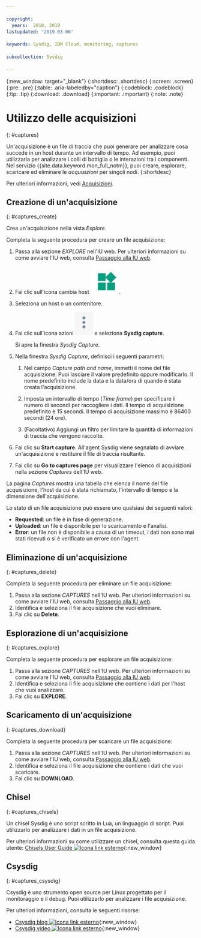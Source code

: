 ```yaml
---

copyright:
  years:  2018, 2019
lastupdated: "2019-03-06"

keywords: Sysdig, IBM Cloud, monitoring, captures

subcollection: Sysdig

---
```


{:new_window: target="_blank"}
{:shortdesc: .shortdesc}
{:screen: .screen}
{:pre: .pre}
{:table: .aria-labeledby="caption"}
{:codeblock: .codeblock}
{:tip: .tip}
{:download: .download}
{:important: .important}
{:note: .note}

# Utilizzo delle acquisizioni
{: #captures}

Un'acquisizione è un file di traccia che puoi generare per analizzare cosa succede in un host durante un intervallo di tempo. Ad esempio, puoi utilizzarla per analizzare i colli di bottiglia o le interazioni tra i componenti. Nel servizio {{site.data.keyword.mon_full_notm}}, puoi creare, esplorare, scaricare ed eliminare le *acquisizioni* per singoli nodi. 
{:shortdesc}

Per ulteriori informazioni, vedi [Acquisizioni](/docs/services/Monitoring-with-Sysdig?topic=Sysdig-captures#captures).


## Creazione di un'acquisizione
{: #captures_create}

Crea un'acquisizione nella vista *Explore*.

Completa la seguente procedura per creare un file acquisizione:

1. Passa alla sezione *EXPLORE* nell'IU web. Per ulteriori informazioni su come avviare l'IU web, consulta [Passaggio alla IU web](/docs/services/Monitoring-with-Sysdig?topic=Sysdig-launch#launch).

2. Fai clic sull'icona cambia host ![icona cambia host](images/switch_hosts.png).

3. Seleziona un host o un contenitore.

4. Fai clic sull'icona azioni ![icona tre punti](images/actions.png) e seleziona **Sysdig capture**.

    Si apre la finestra *Sysdig Capture*.

5. Nella finestra *Sysdig Capture*, definisci i seguenti parametri:

    1. Nel campo *Capture path and name*, immetti il nome del file acquisizione. Puoi lasciare il valore predefinito oppure modificarlo. Il nome predefinito include la data e la data/ora di quando è stata creata l'acquisizione. 

    2. Imposta un intervallo di tempo (*Time frame*) per specificare il numero di secondi per raccogliere i dati. Il tempo di acquisizione predefinito è 15 secondi. Il tempo di acquisizione massimo è 86400 secondi (24 ore). 

    3. (Facoltativo) Aggiungi un filtro per limitare la quantità di informazioni di traccia che vengono raccolte. 

6. Fai clic su **Start capture**. All'agent Sysdig viene segnalato di avviare un'acquisizione e restituire il file di traccia risultante. 

7. Fai clic su **Go to captures page** per visualizzare l'elenco di acquisizioni nella sezione *Captures* dell'IU web. 

La pagina *Captures* mostra una tabella che elenca il nome del file acquisizione, l'host da cui è stata richiamato, l'intervallo di tempo e la dimensione dell'acquisizione. 

Lo stato di un file acquisizione può essere uno qualsiasi dei seguenti valori:
* **Requested**: un file è in fase di generazione.
* **Uploaded**:  un file è disponibile per lo scaricamento e l'analisi.
* **Error**: un file non è disponibile a causa di un timeout, i dati non sono mai stati ricevuti o si è verificato un errore con l'agent.



## Eliminazione di un'acquisizione
{: #captures_delete}

Completa la seguente procedura per eliminare un file acquisizione:

1. Passa alla sezione *CAPTURES* nell'IU web. Per ulteriori informazioni su come avviare l'IU web, consulta [Passaggio alla IU web](/docs/services/Monitoring-with-Sysdig?topic=Sysdig-launch#launch).
2. Identifica e seleziona il file acquisizione che vuoi eliminare.
3. Fai clic su **Delete**.



## Esplorazione di un'acquisizione
{: #captures_explore}

Completa la seguente procedura per esplorare un file acquisizione:

1. Passa alla sezione *CAPTURES* nell'IU web. Per ulteriori informazioni su come avviare l'IU web, consulta [Passaggio alla IU web](/docs/services/Monitoring-with-Sysdig?topic=Sysdig-launch#launch).
2. Identifica e seleziona il file acquisizione che contiene i dati per l'host che vuoi analizzare.
3. Fai clic su **EXPLORE**.



## Scaricamento di un'acquisizione
{: #captures_download}

Completa la seguente procedura per scaricare un file acquisizione:

1. Passa alla sezione *CAPTURES* nell'IU web. Per ulteriori informazioni su come avviare l'IU web, consulta [Passaggio alla IU web](/docs/services/Monitoring-with-Sysdig?topic=Sysdig-launch#launch).
2. Identifica e seleziona il file acquisizione che contiene i dati che vuoi scaricare.
3. Fai clic su **DOWNLOAD**.


## Chisel
{: #captures_chisels}

Un chisel Sysdig è uno script scritto in Lua, un linguaggio di script. Puoi utilizzarlo per analizzare i dati in un file acquisizione. 

Per ulteriori informazioni su come utilizzare un chisel, consulta questa guida utente: [Chisels User Guide ![Icona link esterno](../../icons/launch-glyph.svg "Icona link esterno")](https://github.com/draios/sysdig/wiki/Chisels-User-Guide){:new_window}



## Csysdig
{: #captures_csysdig}

Csysdig è uno strumento open source per Linux progettato per il monitoraggio e il debug. Puoi utilizzarlo per analizzare i file acquisizione. 

Per ulteriori informazioni, consulta le seguenti risorse:
* [Csysdig blog ![Icona link esterno](../../icons/launch-glyph.svg "Icona link esterno")](https://sysdig.com/blog/csysdig-explained-visually/){:new_window}
* [Csysdig video ![Icona link esterno](../../icons/launch-glyph.svg "Icona link esterno")](https://www.youtube.com/watch?v=UJ4wVrbP-Q8){:new_window}


